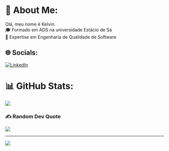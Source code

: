 # 💫 About Me:
Olá, meu nome é Kelvin.<br>🎓 Formado em ADS na universidade Estácio de Sá<br>🎒 Expertise em Engenharia de Qualidade de Software<br>


## 🌐 Socials:
[![LinkedIn](https://img.shields.io/badge/LinkedIn-%230077B5.svg?logo=linkedin&logoColor=white)](https://linkedin.com/in/kelvin-trebi) 

# 📊 GitHub Stats:
![](https://github-readme-streak-stats.herokuapp.com/?user=kelvin-trebi&theme=radical&hide_border=false)<br/>

### ✍️ Random Dev Quote
![](https://quotes-github-readme.vercel.app/api?type=horizontal&theme=radical)

---
[![](https://visitcount.itsvg.in/api?id=kelvin-trebi&icon=0&color=0)](https://visitcount.itsvg.in)

<!-- Proudly created with GPRM ( https://gprm.itsvg.in ) -->
